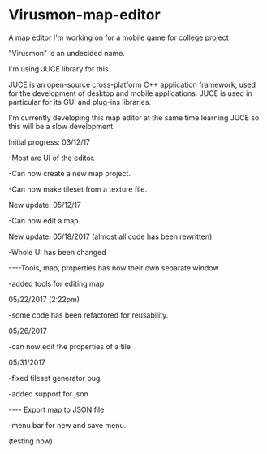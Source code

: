 # Virusmon-map-editor
A map editor I'm working on for a mobile game for college project

"Virusmon" is an undecided name. 

I'm using JUCE library for this.

JUCE is an open-source cross-platform C++ application framework, used for the development of desktop and mobile applications. JUCE is used in particular for its GUI and plug-ins libraries.

I'm currently developing this map editor at the same time learning JUCE so this will be a slow development.

Initial progress: 03/12/17

-Most are UI of the editor.

-Can now create a new map project.

-Can now make tileset from a texture file. 

New update: 05/12/17

-Can now edit a map.

New update: 05/18/2017 (almost all code has been rewritten)

-Whole UI has been changed

----Tools, map, properties has now their own separate window

-added tools for editing map

05/22/2017 (2:22pm)

-some code has been refactored for reusability.

05/26/2017

-can now edit the properties of a tile

05/31/2017

-fixed tileset generator bug

-added support for json

---- Export map to JSON file

-menu bar for new and save menu.

(testing now)

   
     
